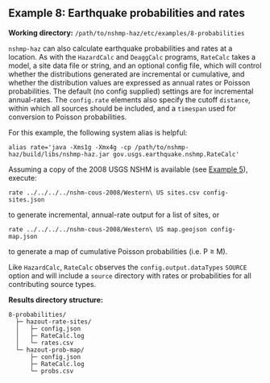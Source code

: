 Example 8: Earthquake probabilities and rates
---------------------------------------------

__Working directory:__ `/path/to/nshmp-haz/etc/examples/8-probabilities`

`nshmp-haz` can also calculate earthquake probabilities and rates at a location. As with the `HazardCalc` and `DeaggCalc` programs, `RateCalc` takes a model, a site data file or string, and an optional config file, which will control whether the distributions generated are incremental or cumulative, and whether the distribution values are expressed as annual rates or Poisson probabilities. The default (no config supplied) settings are for incremental annual-rates. The `config.rate` elements also specify the cutoff `distance`, within which all sources should be included, and a `timespan` used for conversion to Poisson probabilities.

For this example, the following system alias is helpful:

```Shell
alias rate='java -Xms1g -Xmx4g -cp /path/to/nshmp-haz/build/libs/nshmp-haz.jar gov.usgs.earthquake.nshmp.RateCalc'
```

Assuming a copy of the 2008 USGS NSHM is available (see [Example 5](../5-complex-model)), execute:

```Shell
rate ../../../../nshm-cous-2008/Western\ US sites.csv config-sites.json
```

to generate incremental, annual-rate output for a list of sites, or

```Shell
rate ../../../../nshm-cous-2008/Western\ US map.geojson config-map.json
```

to generate a map of cumulative Poisson probabilities (i.e. P ≥ M).

Like `HazardCalc`, `RateCalc` observes the `config.output.dataTypes` `SOURCE` option and will include a `source` directory with rates or probabilities for all contributing source types.

__Results directory structure:__
```
8-probabilities/
  ├─ hazout-rate-sites/
  │   ├─ config.json
  │   ├─ RateCalc.log
  │   └─ rates.csv
  └─ hazout-prob-map/
      ├─ config.json
      ├─ RateCalc.log
      └─ probs.csv
```


